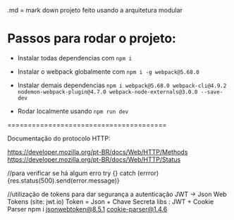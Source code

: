 .md = mark down
projeto feito usando a arquitetura modular

# Passos para rodar o projeto: 

- Instalar todas dependencias com `npm i`

- Instalar o webpack globalmente com `npm i -g webpack@5.68.0`

- Instalar demais dependencias `npm i webpack@5.68.0 webpack-cli@4.9.2 nodemon-webpack-plugin@4.7.0 webpack-node-externals@3.0.0 --save-dev`

- Rodar localmente usando `npm run dev`


=======================================

Documentação do protocolo HTTP:

https://developer.mozilla.org/pt-BR/docs/Web/HTTP/Methods
https://developer.mozilla.org/pt-BR/docs/Web/HTTP/Status



//para verificar se há algum erro
try {} catch (errror) {res.status(500).send(error.message)}


//utilização de tokens para dar segurança a autenticação
JWT -> Json Web Tokens (site: jwt.io)
Token = Json + Chave Secreta
libs : JWT + Cookie Parser
npm i jsonwebtoken@8.5.1 cookie-parser@1.4.6

